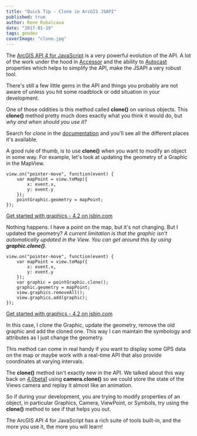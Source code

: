 ```yaml
---
title: "Quick Tip - Clone in ArcGIS JSAPI"
published: true
author: Rene Rubalcava
date: "2017-01-19"
tags: geodev
coverImage: "clone.jpg"
---
```


The [ArcGIS API 4 for JavaScript](https://developers.arcgis.com/javascript/latest/index.html) is a very powerful evolution of the API. A lot of the work under the hood in [Accessor](https://developers.arcgis.com/javascript/latest/guide/implementing-accessor/index.html) and the ability to [Autocast](https://developers.arcgis.com/javascript/latest/guide/autocasting/index.html) properties which helps to simplify the API, make the JSAPI a very robust tool.

There's still a few little gems in the API and things you probably are not aware of unless you hit some roadblock or odd situation in your development.

One of those oddities is this method called **clone()** on various objects. This **clone()** method pretty much does exactly what you think it would do, but _why and when should you use it?_

Search for _clone_ in the [documentation](https://developers.arcgis.com/javascript/latest/api-reference/index.html) and you'll see all the different places it's available.

A good rule of thumb, is to use **clone()** when you want to modify an object in some way. For example, let's look at updating the geometry of a Graphic in the MapView.

```
view.on("pointer-move", function(event) {
    var mapPoint = view.toMap({
        x: event.x,
        y: event.y
    });
    pointGraphic.geometry = mapPoint;
});
```

[Get started with graphics - 4.2 on jsbin.com](http://jsbin.com/narasewone/2/embed?html,output)


Nothing happens. I have a point on the map, but it's not changing. But I updated the geometry? _A current limitation is that the graphic isn't automatically updated in the View. You can get around this by using **graphic.clone()**._

```
view.on("pointer-move", function(event) {
    var mapPoint = view.toMap({
        x: event.x,
        y: event.y
    });
    var graphic = pointGraphic.clone();
    graphic.geometry = mapPoint;
    view.graphics.removeAll();
    view.graphics.add(graphic);
});
```

[Get started with graphics - 4.2 on jsbin.com](http://jsbin.com/kahasamafe/1/embed?html,output)


In this case, I clone the Graphic, update the geometry, remove the old graphic and add the cloned one. This way I can maintain the symbology and attributes as I just change the geometry.

This method can come in real handy if you want to display some GPS data on the map or maybe work with a real-time API that also provide coordinates at varying intervals.

The **clone()** method isn't exactly new in the API. We talked about this way back on [4.0beta1](https://odoe.net/blog/fun-with-accessors-in-arcgis-js-4beta1/) using **camera.clone()** so we could store the state of the Views camera and replay it almost like an animation.

So if during your development, you are trying to modify properties of an object, in particular Graphics, Camera, ViewPoint, or Symbols, try using the **clone()** method to see if that helps you out.

The ArcGIS API 4 for JavaScript has a rich suite of tools built-in, and the more you use it, the more you will learn!
